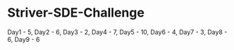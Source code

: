 # Striver-SDE-Challenge

Day1 - 5,
Day2 - 6,
Day3 - 2,
Day4 - 7,
Day5 - 10,
Day6 - 4,
Day7 - 3,
Day8 - 6,
Day9 - 6
